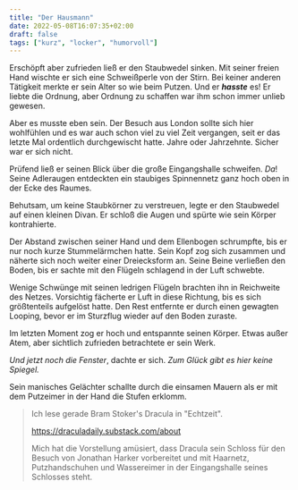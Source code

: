 ```yaml
---
title: "Der Hausmann"
date: 2022-05-08T16:07:35+02:00
draft: false
tags: ["kurz", "locker", "humorvoll"]
---
```


Erschöpft aber zufrieden ließ er den Staubwedel sinken. Mit seiner freien
Hand wischte er sich eine Schweißperle von der Stirn. Bei keiner anderen
Tätigkeit merkte er sein Alter so wie beim Putzen. Und er **_hasste_** es!
Er liebte die Ordnung, aber Ordnung zu schaffen war ihm schon immer unlieb
gewesen.

Aber es musste eben sein. Der Besuch aus London sollte sich hier wohlfühlen
und es war auch schon viel zu viel Zeit vergangen, seit er das letzte Mal
ordentlich durchgewischt hatte. Jahre oder Jahrzehnte. Sicher war er sich
nicht.

Prüfend ließ er seinen Blick über die große Eingangshalle schweifen. *Da*!
Seine Adleraugen entdeckten ein staubiges Spinnennetz ganz hoch oben in
der Ecke des Raumes.

Behutsam, um keine Staubkörner zu verstreuen, legte er den Staubwedel auf 
einen kleinen Divan. Er schloß die Augen und spürte wie sein Körper 
kontrahierte.

Der Abstand zwischen seiner Hand und dem Ellenbogen schrumpfte, bis er nur 
noch kurze Stummelärmchen hatte. Sein Kopf zog sich zusammen und näherte
sich noch weiter einer Dreiecksform an. Seine Beine verließen den Boden, 
bis er sachte mit den Flügeln schlagend in der Luft schwebte.

Wenige Schwünge mit seinen ledrigen Flügeln brachten ihn in Reichweite des
Netzes. Vorsichtig fächerte er Luft in diese Richtung, bis es sich
größtenteils aufgelöst hatte. Den Rest entfernte er durch einen gewagten
Looping, bevor er im Sturzflug wieder auf den Boden zuraste.

Im letzten Moment zog er hoch und entspannte seinen Körper. Etwas außer
Atem, aber sichtlich zufrieden betrachtete er sein Werk.

*Und jetzt noch die Fenster*, dachte er sich. *Zum Glück gibt es hier
keine Spiegel.*

Sein manisches Gelächter schallte durch die einsamen Mauern als er mit
dem Putzeimer in der Hand die Stufen erklomm.

> Ich lese gerade Bram Stoker's Dracula in "Echtzeit".
>
> https://draculadaily.substack.com/about
>
> Mich hat die Vorstellung amüsiert, dass Dracula sein
> Schloss für den Besuch von Jonathan Harker vorbereitet und mit Haarnetz,
> Putzhandschuhen und Wassereimer in der Eingangshalle seines Schlosses
> steht.
